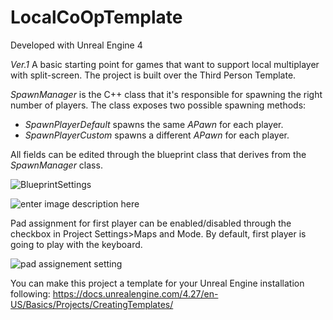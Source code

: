 # LocalCoOpTemplate

Developed with Unreal Engine 4

*Ver.1*
A basic starting point for games that want to support local multiplayer with split-screen. The project is built over the Third Person Template.

 *SpawnManager* is the C++ class that it's responsible for spawning the right number of players. The class exposes two possible spawning methods:
 
 - *SpawnPlayerDefault* spawns the same *APawn* for each player.
 - *SpawnPlayerCustom* spawns a different *APawn* for each player.

All fields can be edited through the blueprint class that derives from the *SpawnManager* class. 

![BlueprintSettings](https://lh3.googleusercontent.com/Tp41M_Uzg4MaUyCviHoWKSUM-T8Hw9KJOfxZGHEdh8gqpWzOPqQpvtkKCPNROEiszr6F16xpREVmrxObkisPVPwDrXovGPGp0dtEJJq3P-HzkQvoWW0dhKcWWlUSq9-Ru9B7sUHsH9kBrLExTzoQEmjLLUqsqvyrKn4YGjo2mfItifUQE5ddgVwun43eG7c3lXwwi_35y3RZGkOX1ocj6XvD7eerTRWVpQh9e6TSWIUf_oJ5Q72sFB5nGaD4svFS8_zCPeKRzp_EfnugD7FfXpTjbctBe2AINwcYQ7dAwct7qN9wRUyLBe7n_wVhiJS73KjpbbYdc92Q3-gh2a5Rgw1v9tW0EgDHn1bNzCg-t0tcm6wo4VQNxc7BzmFprFY6TBznVuKnx9YadNiaEpXeE106SWiOBN_6bF6omYFAAX8_wu7cdiD3EKANmI-MezP8eFsv5RpgwB5CuHq1LcWdhtw-ADRuF2F6jcSWe0cE5eeNYUF9Kxxw321JF-9rnVDc4aqj2Y5C_LZRTrO0T9tE-KLCCSw8UEdMqm3H2TmyshcVv5-XxUvpRfI6INgYAqFGo-h8GubenkwIacFEX_QSzsH1QZM0tSoXNpqbcIe46IPnKFWyFJ25sYfSmPkW4pvDFv8PxSVsA3I0pBFJmLDM6xST8bN8NTfIL8ipvmoGgEO6e6B8eOI4VUWzVhoDkZe_VsCN8yDerOaaQtwS7l_b7mYE=w490-h337-no?authuser=1)

![enter image description here](https://lh3.googleusercontent.com/UMcAzeIyAXh-g2hDdVlHsNRsfyN7PVr_QzgIet_FOBiYlzh70me-87wyFoGDjMZ_O6GAMgzLqh6qpe_eiNFm0Mzeg5O19TgGSTe5llzhVFC0hBUsK99rK-2yxohW4KOlQIE63OYumBPR-s-Eilck-dIxJqlO0TikVjRpPjzk7W0Vvy5LYsrdci5pUiK23SkXcRhkqQpqrBbX0ZSgGgNj5bBGeEe9qpm1Ti7nOFPE25GLZfB4eCZm8CTFimJDj8IGG-mz_8LLEMdtJjV71jP0NAONJI1IAH51O2sN1NGuw8tgV0enAOAtdey32YcdmaQRHrbPSMAbjgkD3kRm4-Pq5SlKUWOJIXiCM6hMT6E1DUOQGvKTa2SCCQ--lVMGijIiwkROIpCalpbddUhbP6vMuDpnCq-V6a-9ISmZyzBPjSfD3bbexFvJMYKHSHPKxdOAd-BCKt0C2NsCrdJRxdppnxrC59xa-oqe5evEgB2N0XHOeqZwPKl9-8md4esWor5KwhkgBYvicxWwkOhpb3HNVnpQyZP8Etp9VGOlC2B_AtxSC72nmyAB9MyAJqPYDvuwNu2uaVszP2D1zamARt9aW-PDe2pZvgqvFp4zcKK14tnahp_uow5xQ0sLDYAp8DP_ZkYUP5XDNr8aVcmZxNzpAGyOxYyvp2WtP1JUZfKoIkUzW9OROy_aNhgPG_zK9PkK35MN0qX_uOHHf_qnxmet3Pnt=w1225-h556-no?authuser=1)

Pad assignment for first player can be enabled/disabled through the checkbox in Project Settings>Maps and Mode.
By default, first player is going to play with the keyboard.

![pad assignement setting](https://lh3.googleusercontent.com/QLXpOhUjEi8Kb_w0RAG9CK54vCxq_ZKhWv7mIfWh7quP7lpKI-eT-OTwSheT0c1PJjktdvASZLq-4nmuKO9ox2SvLHv9DWmj1dwt_f0CHubvsf9vUQD4sCR6UHdT-TSPWQdVY1ny6jhAtIRA9g_YYH_r_TzMpyToIyWxQ8X0rkeNzGBx8yFTwJxhXiStko9SW2Qd0hTe0DZvo572yJBof6-plngQJZSpn428jM0jmLc-2MPh3ySIZLaZdiRvoXSNSOvnq36IkeCOXT9V3bi2JQoee2eeJ0tCSlLJgezTmGL_hNIn17xaym0KHJC64sRs2z7x8zz7T-z9nO6SI-oz_b3o8D4ehKTAlXf6Z0K3jTG-0OnKUk7hlZf3p110dPY8u_NSAcIpn0_77b7zk1srpScABo7EEdCVA7QtQWmkbzeHJwWnytjR1YF7hyj8UHG8mNazCVs1G9yFAQOud-_pSfOD-AqzeHp_2BeUsMrVjS_JUZGZlDX_yOntNRNQTv5nU6VCtmpoPOkzzNjLgKPCyfbNf-fPcXJ50qXUPt7kKJHnIc9BrzU3KI8LyUDKoZWmV9domp_YGOblfCRZkwCuoKF6fabH83mKP2Y-EudvrGhHYpjOrSR3C-92E9HWwpDtaUdFYk1cmpuobRkq3g9cPJC74kVmcFZUn1TBpQRnNncALnlHeXVepy8lULz_rKlrSBTF0L_tAhSfbcQ_32L6qc-2=w895-h178-no?authuser=1)

You can make this project a template for your Unreal Engine installation following: https://docs.unrealengine.com/4.27/en-US/Basics/Projects/CreatingTemplates/
